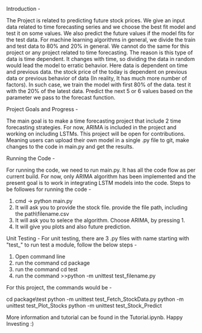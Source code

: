 Introduction -

The Project is related to predicting future stock prices. We give an input data related to time forecasting series and we choose the best fit model and test it on some values. We also predict the future values if the model fits for the test data.
For machine learning algorithms in general, we divide the train and test data to 80% and 20% in general. We cannot do the same for this project or any project related to time forecasting. The reason is this type of data is time dependent. It changes with time, so dividing the data in random would lead the model to erratic behavior. Here data is dependent on time and previous data. the stock price of the today is dependent on previous data or previous behavior of data (In reality, It has much more number of factors). 
In such case, we train the model with first 80% of the data. test it with the 20% of the latest data. Predict the next 5 or 6 values based on the parameter we pass to the forecast function.


Project Goals and Progress -

The main goal is to make a time forecasting project that include 2 time forecasting strategies. For now, ARIMA is included in the project and working on including LSTMs. 
This project will be open for contributions. Meaning users can upload their own model in a single .py file to git, make changes to the code in main.py and get the results. 

Running the Code - 

For running the code, we need to run main.py. It has all the code flow as per current build. For now, only ARIMA algorithm has been implemented and the present goal is to work in integrating LSTM models into the code. Steps to be followes for running the code - 
1. cmd -> python main.py
2. It will ask you to provide the stock file. provide the file path, including the path\filename.csv
3. It will ask you to selece the algorithm. Choose ARIMA, by pressing 1.
4. It will give you plots and also future prediction. 

Unit Testing -
For unit testing, there are 3 .py files with name starting with "test_"
to run test a module, follow the below steps - 
1. Open command line
2. run the command cd package
3. run the command cd test
4. run the command >>python -m unittest test_filename.py

For this project, the commands would be - 

cd package\test
python -m unittest test_Fetch_StockData.py
python -m unittest test_Plot_Stocks
python -m unittest test_Stock_Predict


More information and tutorial can be found in the Tutorial.ipynb. Happy Investing :)
